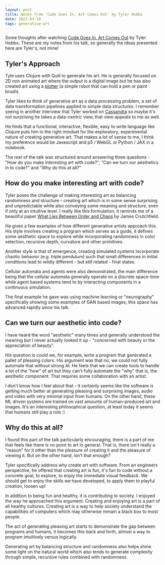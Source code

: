 ```yaml
---
layout: post
title: Notes from 'Code Goes In, Art Comes Out' by Tyler Hobbs
date: 2023-03-10
tags: generative-art
---
```


Some thoughts after watching [Code Goes In, Art Comes Out](https://tylerxhobbs.com/essays/2019/code-goes-in-art-comes-out) by Tyler Hobbs. These are my notes from his talk, so generally the ideas presented here are Tyler's, not mine!

## Tyler's Approach

Tyle uses Clojure with Quill to generate his art. He is generally focused on 2D non animated art where the output is a digital image but he has also created art using a [plotter](https://axidraw.com/) (a simple robot that can hold a pen or paint brush).

Tyler likes to think of generative art as a data processing problem, a set of data transformation pipelines applied to simple data structures. I remember seeing in another interview that Tyler worked on [Cassandra](https://cassandra.apache.org/) so maybe it's not surprising he takes a data-centric view, that view appeals to me as well. 

He finds that a functional, interactive, flexible, easy to write language like Clojure puts him in the right mindset for the exploratory, experimental nature of creating generative art. That makes a lot of sense to me, I think my preference would be Javascript and p5 / WebGL or Python / JAX in a notebook.

The rest of the talk was structured around answering three questions - "How do you make interesting art with code?", "Can we turn our aesthetics in to code?" and "Why do this at all?"

## How do you make interesting art with code?

Tyler poses the challenge of making interesting art as balancing randomness and structure - creating art which is in some sense surprising and unpredictable while also conveying some meaning and structure, even if only at an intuitive level. I really like this formulation, it reminds me of a beautiful paper [What Lies Between Order and Chaos](https://csc.ucdavis.edu/~cmg/compmech/tutorials/wlboac.pdf) by James Crutchfield. 


He gives a few examples of how different generative artists approach this. His style involves creating a program which serves as a guide, it defines some aesthetic space to explore while incorporating randomness in color selection, recursive depth, curvature and other primitives. 

Another style is that of emergence, creating simulated systems incorporate chaotic behavior (e.g. triple pendulum) such that small differences in initial conditions lead to wildly different - but still related - final states.

Cellular automata and agents were also demonstrated, the main difference being that the cellular automata generally operate on a discrete space-time while agent based systems tend to by interacting components in a continuous simulation.

The final example he gave was using machine learning or "neurography" specifically showing some examples of GAN based images, this space has advanced rapidly since his talk.

## Can we turn our aesthetic into code?
I have heard the word "aesthetic" many times and generally understood the meaning but I never actually looked it up - "concerned with beauty or the appreciation of beauty". 

His question is could we, for example, write a program that generated a pallet of pleasing colors. His argument was that no, we could not fully automate that without strong AI. He feels that we can create tools to handle a lot of the "how" of art but they can't fully automate the "why" that is, the aesthetic component. That requires some collaboration with an artist.

I don't know how I feel about that - it certainly seems like the software is getting much better at generating pleasing and surprising images, audio and video with very minimal input from humans. On the other hand, these ML driven systems are trained on vast amounts of human-produced art and images. It's an interesting philosophical question, at least today it seems that humans still play a role :)

## Why do this at all?
I found this part of the talk particularly encouraging, there is a part of me that feels like there is no point to art in general. That is, there isn't really a "reason" for it other than the pleasure of creating it and the pleasure of viewing it. But on the other hand, isn't that enough?

Tyler specifically address why create art with software. From an engineers perspective, he offered that creating art is fun, it's fun to code without a concrete goal, to explore, to enjoy the immediate visual feedback. We should get to enjoy the skills we have developed, to apply them to playful creation, loosen up!

In addition to being fun and healthy, it is contributing to society. I enjoyed the way he approached this argument. Creating and enjoying art is a part of all healthy cultures. Creating art is a way to help society understand the capabilities of computers which may otherwise remain a black box to most people.

The act of generating pleasing art starts to demonstrate the gap between programs and humans, it becomes this back and forth, almost a way to program intuitively versus logically.

Generating art by balancing structure and randomness also helps shine some light on the natural world which also tends to generate complexity through simple, recursive rules combined with randomness.


